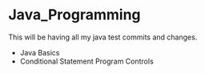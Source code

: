 # Java_Programming
This will be having all my java test commits and changes.
- Java Basics
- Conditional Statement
Program Controls
